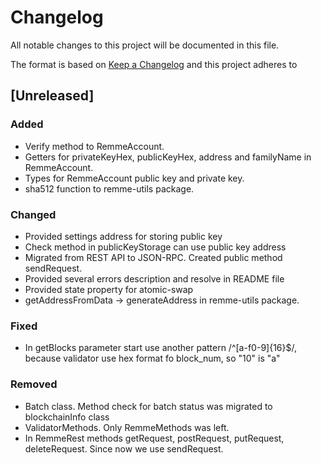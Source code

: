 # Changelog
All notable changes to this project will be documented in this file.

The format is based on [Keep a Changelog](http://keepachangelog.com/en/1.0.0/)
and this project adheres to

## [Unreleased]
### Added
- Verify method to RemmeAccount.
- Getters for privateKeyHex, publicKeyHex, address and familyName in RemmeAccount.
- Types for RemmeAccount public key and private key.
- sha512 function to remme-utils package.

### Changed
- Provided settings address for storing public key
- Check method in publicKeyStorage can use public key address
- Migrated from REST API to JSON-RPC. Created public method sendRequest.
- Provided several errors description and resolve in README file
- Provided state property for atomic-swap
- getAddressFromData -> generateAddress in remme-utils package.

### Fixed
- In getBlocks parameter start use another pattern /^\[a-f0-9]{16}$/, because validator use hex format fo block_num, so "10" is "a"

### Removed
- Batch class. Method check for batch status was migrated to blockchainInfo class
- ValidatorMethods. Only RemmeMethods was left.
- In RemmeRest methods getRequest, postRequest, putRequest, deleteRequest. Since now we use sendRequest.